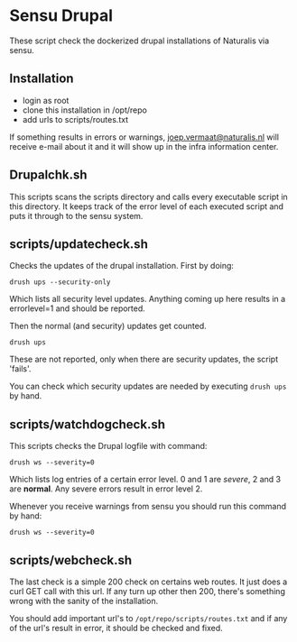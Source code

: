 # Sensu Drupal

These script check the dockerized drupal installations of Naturalis
via sensu.

## Installation

* login as root
* clone this installation in /opt/repo
* add urls to scripts/routes.txt

If something results in errors or warnings, joep.vermaat@naturalis.nl 
will receive e-mail about it and it will show up in the infra
information center.

## Drupalchk.sh

This scripts scans the scripts directory and calls every executable
script in this directory. It keeps track of the error level of each
executed script and puts it through to the sensu system.

## scripts/updatecheck.sh

Checks the updates of the drupal installation. First by doing:

```
drush ups --security-only
```

Which lists all security level updates. Anything coming up here results in
a errorlevel=1 and should be reported.

Then the normal (and security) updates get counted.

```
drush ups
```

These are not reported, only when there are security updates, the script
'fails'.

You can check which security updates are needed by executing ```drush ups``` by hand.

## scripts/watchdogcheck.sh

This scripts checks the Drupal logfile with command:

```
drush ws --severity=0
```

Which lists log entries of a certain error level. 0 and 1 are *severe*, 
2 and 3 are **normal**. Any severe errors result in error level 2.

Whenever you receive warnings from sensu you should run this command by
hand:

```
drush ws --severity=0
```


## scripts/webcheck.sh

The last check is a simple 200 check on certains web routes. It just does
a curl GET call with this url. If any turn up other then 200, there's
something wrong with the sanity of the installation.

You should add important url's to `/opt/repo/scripts/routes.txt` and if
any of the url's result in error, it should be checked and fixed.


